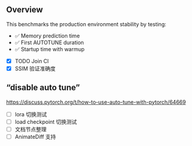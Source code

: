 ## Overview
This benchmarks the production environment stability by testing:
- ✅ Memory prediction time
- ✅ First AUTOTUNE duration
- ✅ Startup time with warmup
- [x] TODO Join CI
- [x] SSIM 验证准确度

##  “disable auto tune”
https://discuss.pytorch.org/t/how-to-use-auto-tune-with-pytorch/64669


- [ ] lora 切换测试
- [ ] load checkpoint 切换测试
- [ ] 文档节点整理 
- [ ] AnimateDiff 支持
